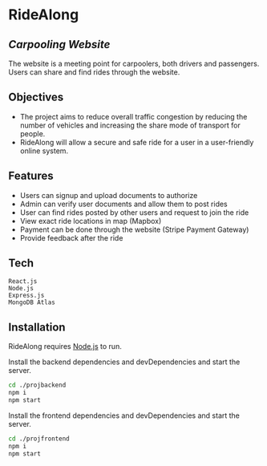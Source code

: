 # RideAlong
## _Carpooling Website_

The website is a meeting point for carpoolers, both drivers and passengers. Users can 
share and find rides through the website. 

## Objectives
- The project aims to reduce overall traffic congestion by reducing the number of vehicles 
and increasing the share mode of transport for people.
 - RideAlong will allow a secure and safe ride for a user in a user-friendly online system.

## Features

- Users can signup and upload documents to authorize
- Admin can verify user documents and allow them to post rides
- User can find rides posted by other users and request to join the ride
- View exact ride locations in map (Mapbox)
- Payment can be done through the website (Stripe Payment Gateway)
- Provide feedback after the ride




## Tech


    React.js 
    Node.js
    Express.js
    MongoDB Atlas




## Installation

RideAlong requires [Node.js](https://nodejs.org/) to run.

Install the backend dependencies and devDependencies and start the server.

```sh
cd ./projbackend
npm i
npm start
```
Install the frontend dependencies and devDependencies and start the server.
```sh
cd ./projfrontend
npm i
npm start
```




